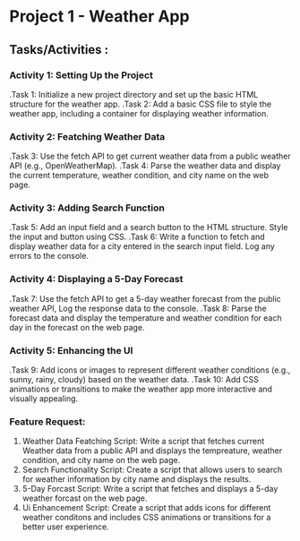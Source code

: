# Project 1 - Weather App

## Tasks/Activities :

### Activity 1: Setting Up the Project

.Task 1: Initialize a new project directory and set up the basic HTML structure for the weather app.
.Task 2: Add a basic CSS file to style the weather app, including a container for displaying weather information.

### Activity 2: Featching Weather Data

.Task 3: Use the fetch API to get current weather data from a public weather API (e.g., OpenWeatherMap).
.Task 4: Parse the weather data and display the current temperature, weather condition, and city name on the web page.

### Activity 3: Adding Search Function

.Task 5: Add an input field and a search button to the HTML structure. Style the input and button using CSS.
.Task 6: Write a function to fetch and display weather data for a city entered in the search input field. Log any errors to the console.

### Activity 4: Displaying a 5-Day Forecast

.Task 7: Use the fetch API to get a 5-day weather forecast from the public weather API, Log the response data to the console.
.Task 8: Parse the forecast data and display the temperature and weather condition for each day in the forecast on the web page.

### Activity 5: Enhancing the UI

.Task 9: Add icons or images to represent different weather conditions (e.g., sunny, rainy, cloudy) based on the weather data.
.Task 10: Add CSS animations or transitions to make the weather app more interactive and visually appealing.

### Feature Request:

1. Weather Data Featching Script: Write a script that fetches current Weather data from a public API and displays the tempreature, weather condition, and city name on the web page.
2. Search Functionality Script: Create a script that allows users to search for weather information by city name and displays the results.
3. 5-Day Forcast Script: Write a script that fetches and displays a 5-day weather forcast on the web page.
4. Ui Enhancement Script: Create a script that adds icons for different weather conditons and includes CSS animations or transitions for a better user experience.
